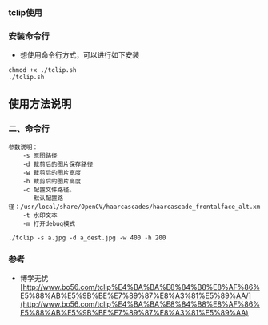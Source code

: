 ### tclip使用

### 安装命令行

* 想使用命令行方式，可以进行如下安装

```
chmod +x ./tclip.sh 
./tclip.sh
```

## 使用方法说明


### 二、命令行
```
参数说明：
    -s 原图路径
    -d 裁剪后的图片保存路径
    -w 裁剪后的图片宽度
    -h 裁剪后的图片高度
    -c 配置文件路径。
       默认配置路径：/usr/local/share/OpenCV/haarcascades/haarcascade_frontalface_alt.xml
    -t 水印文本
    -m 打开debug模式

./tclip -s a.jpg -d a_dest.jpg -w 400 -h 200
```

### 参考

* 博学无忧 [http://www.bo56.com/tclip%E4%BA%BA%E8%84%B8%E8%AF%86%E5%88%AB%E5%9B%BE%E7%89%87%E8%A3%81%E5%89%AA/](http://www.bo56.com/tclip%E4%BA%BA%E8%84%B8%E8%AF%86%E5%88%AB%E5%9B%BE%E7%89%87%E8%A3%81%E5%89%AA)


